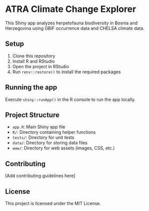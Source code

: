 
<!-- README.md is generated from README.Rmd. Please edit that file -->

# ATRA Climate Change Explorer

This Shiny app analyzes herpetofauna biodiversity in Bosnia and
Herzegovina using GBIF occurrence data and CHELSA climate data.

## Setup

1.  Clone this repository
2.  Install R and RStudio
3.  Open the project in RStudio
4.  Run `renv::restore()` to install the required packages

## Running the app

Execute `shiny::runApp()` in the R console to run the app locally.

## Project Structure

- `app.R`: Main Shiny app file
- `R/`: Directory containing helper functions
- `tests/`: Directory for unit tests
- `data/`: Directory for storing data files
- `www/`: Directory for web assets (images, CSS, etc.)

## Contributing

\[Add contributing guidelines here\]

## License

This project is licensed under the MIT License.

